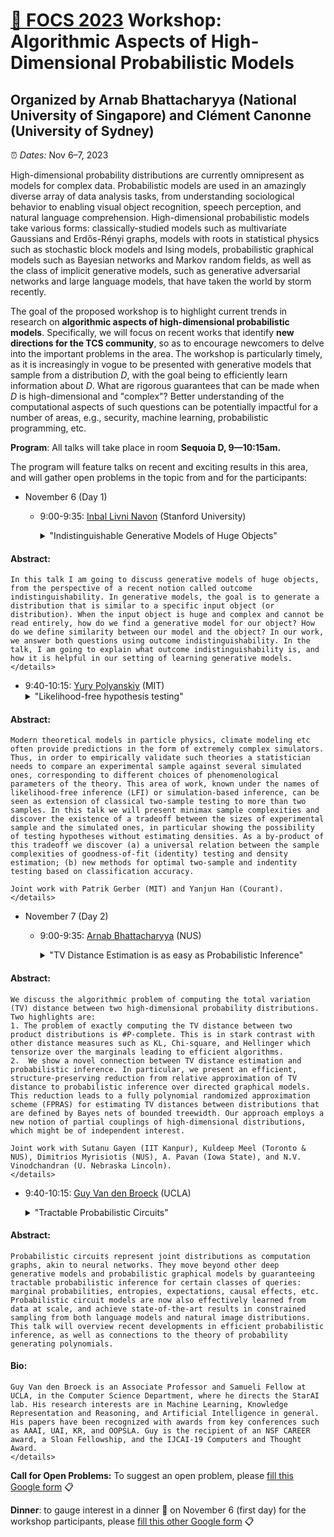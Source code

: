 # [🦊 FOCS 2023](https://focs.computer.org/2023/) Workshop: Algorithmic Aspects of High-Dimensional Probabilistic Models
## Organized by Arnab Bhattacharyya (National University of Singapore) and Clément Canonne (University of Sydney)

⏰ _Dates:_ Nov 6–7, 2023

High-dimensional probability distributions are currently omnipresent as models for complex data. Probabilistic models are used in an amazingly diverse array of data analysis tasks, from understanding sociological behavior to enabling visual object recognition, speech perception, and natural language comprehension. High-dimensional probabilistic models take various forms: classically-studied models such as multivariate Gaussians and Erdős-Rényi graphs, models with roots in statistical physics such as stochastic block models and Ising models, probabilistic graphical models such as Bayesian networks and Markov random fields, as well as the class of implicit generative models, such as generative adversarial networks and large language models, that have taken the world by storm recently. 

The goal of the proposed workshop is to highlight current trends in research on __algorithmic aspects of high-dimensional probabilistic models__. Specifically, we will focus on recent works that identify __new directions for the TCS community__, so as to encourage newcomers to delve into the important problems in the area. The workshop is particularly timely, as it is increasingly in vogue to be presented with generative models that sample from a distribution _D_, with the goal being to efficiently learn information about _D_. What are rigorous guarantees that can be made when _D_ is high-dimensional and  "complex"? Better understanding of the computational aspects of such questions can  be potentially impactful for a number of areas, e.g., security, machine learning, probabilistic programming, etc.

__Program__: All talks will take place in room __Sequoia D, 9—10:15am.__

The program will feature talks on recent and exciting results in this area, and will gather open problems in the topic from and for the participants: 

* November 6 (Day 1)
  * 9:00-9:35: [Inbal Livni Navon](http://inballn.su.domains/) (Stanford University)
    <details>

    <summary>"Indistinguishable Generative Models of Huge Objects"</summary>
    
#### Abstract:
    In this talk I am going to discuss generative models of huge objects, from the perspective of a recent notion called outcome indistinguishability. In generative models, the goal is to generate a distribution that is similar to a specific input object (or distribution). When the input object is huge and complex and cannot be read entirely, how do we find a generative model for our object? How do we define similarity between our model and the object? In our work, we answer both questions using outcome indistinguishability. In the talk, I am going to explain what outcome indistinguishability is, and how it is helpful in our setting of learning generative models.     
    </details>

  * 9:40-10:15: [Yury Polyanskiy](https://people.lids.mit.edu/yp/homepage/) (MIT)    
    <details>
    <summary>"Likelihood-free hypothesis testing"</summary>
    
#### Abstract:
    Modern theoretical models in particle physics, climate modeling etc often provide predictions in the form of extremely complex simulators. Thus, in order to empirically validate such theories a statistician needs to compare an experimental sample against several simulated ones, corresponding to different choices of phenomenological parameters of the theory. This area of work, known under the names of likelihood-free inference (LFI) or simulation-based inference, can be seen as extension of classical two-sample testing to more than two samples. In this talk we will present minimax sample complexities and discover the existence of a tradeoff between the sizes of experimental sample and the simulated ones, in particular showing the possibility of testing hypotheses without estimating densities. As a by-product of this tradeoff we discover (a) a universal relation between the sample complexities of goodness-of-fit (identity) testing and density estimation; (b) new methods for optimal two-sample and indentity testing based on classification accuracy.

    Joint work with Patrik Gerber (MIT) and Yanjun Han (Courant).    
    </details>
* November 7 (Day 2)
  * 9:00-9:35: [Arnab Bhattacharyya](https://www.comp.nus.edu.sg/~arnab/) (NUS)
    <details>

    <summary>"TV Distance Estimation is as easy as Probabilistic Inference"</summary>
    
#### Abstract:
    We discuss the algorithmic problem of computing the total variation (TV) distance between two high-dimensional probability distributions.   Two highlights are:
    1. The problem of exactly computing the TV distance between two product distributions is #P-complete. This is in stark contrast with other distance measures such as KL, Chi-square, and Hellinger which tensorize over the marginals leading to efficient algorithms.
    2.  We show a novel connection between TV distance estimation and probabilistic inference. In particular, we present an efficient, structure-preserving reduction from relative approximation of TV distance to probabilistic inference over directed graphical models. This reduction leads to a fully polynomial randomized approximation scheme (FPRAS) for estimating TV distances between distributions that are defined by Bayes nets of bounded treewidth. Our approach employs a new notion of partial couplings of high-dimensional distributions, which might be of independent interest.
       
    Joint work with Sutanu Gayen (IIT Kanpur), Kuldeep Meel (Toronto & NUS), Dimitrios Myrisiotis (NUS), A. Pavan (Iowa State), and N.V. Vinodchandran (U. Nebraska Lincoln).
    </details>
  * 9:40-10:15: [Guy Van den Broeck](https://web.cs.ucla.edu/~guyvdb/) (UCLA)
    <details>

    <summary>"Tractable Probabilistic Circuits"</summary>
    
#### Abstract:
    Probabilistic circuits represent joint distributions as computation graphs, akin to neural networks. They move beyond other deep generative models and probabilistic graphical models by guaranteeing tractable probabilistic inference for certain classes of queries: marginal probabilities, entropies, expectations, causal effects, etc. Probabilistic circuit models are now also effectively learned from data at scale, and achieve state-of-the-art results in constrained sampling from both language models and natural image distributions. This talk will overview recent developments in efficient probabilistic inference, as well as connections to the theory of probability generating polynomials.

#### Bio: 
    Guy Van den Broeck is an Associate Professor and Samueli Fellow at UCLA, in the Computer Science Department, where he directs the StarAI lab. His research interests are in Machine Learning, Knowledge Representation and Reasoning, and Artificial Intelligence in general. His papers have been recognized with awards from key conferences such as AAAI, UAI, KR, and OOPSLA. Guy is the recipient of an NSF CAREER award, a Sloan Fellowship, and the IJCAI-19 Computers and Thought Award.
    </details>

__Call for Open Problems:__ To suggest an open problem, please [fill this Google form](https://docs.google.com/forms/d/e/1FAIpQLSf_0me17ooezTjiVWVRgkcdJ2pAmCNxxRzZ_9WdAVJ7ojGGCg/viewform) 📋

__Dinner__: to gauge interest in a dinner 🍲 on November 6 (first day) for the workshop participants, please [fill this other Google form](https://docs.google.com/forms/d/e/1FAIpQLSdHfFUMnsq-hoFZ3HwwqfAuU2AYgDwkzMgSdZvQ9L-Z5wD0bQ/viewform) 📋
